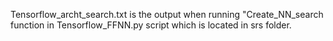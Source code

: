 Tensorflow_archt_search.txt is the output when running "Create_NN_search function in Tensorflow_FFNN.py script which is located in srs folder.
